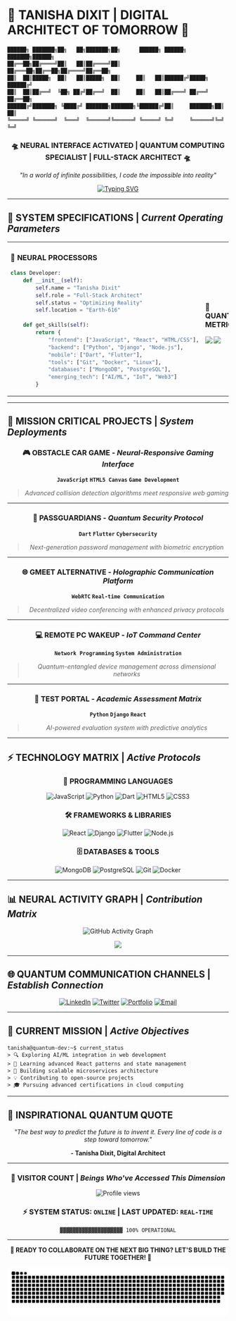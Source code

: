 # 🌌 TANISHA DIXIT | DIGITAL ARCHITECT OF TOMORROW 🚀

```
██████╗ ███████╗██╗   ██╗███████╗██╗      ██████╗ ██████╗ ███████╗██████╗ 
██╔══██╗██╔════╝██║   ██║██╔════╝██║     ██╔═══██╗██╔══██╗██╔════╝██╔══██╗
██║  ██║█████╗  ██║   ██║█████╗  ██║     ██║   ██║██████╔╝█████╗  ██████╔╝
██║  ██║██╔══╝  ╚██╗ ██╔╝██╔══╝  ██║     ██║   ██║██╔═══╝ ██╔══╝  ██╔══██╗
██████╔╝███████╗ ╚████╔╝ ███████╗███████╗╚██████╔╝██║     ███████╗██║  ██║
╚═════╝ ╚══════╝  ╚═══╝  ╚══════╝╚══════╝ ╚═════╝ ╚═╝     ╚══════╝╚═╝  ╚═╝
```

<div align="center">

### 🛸 **NEURAL INTERFACE ACTIVATED** | **QUANTUM COMPUTING SPECIALIST** | **FULL-STACK ARCHITECT** 🛸

*"In a world of infinite possibilities, I code the impossible into reality"*

[![Typing SVG](https://readme-typing-svg.herokuapp.com?font=Orbitron&size=22&pause=1000&color=00FF41&center=true&vCenter=true&width=600&lines=Welcome+to+my+digital+dimension;Crafting+tomorrow's+technology+today;Full-Stack+Developer+%7C+Problem+Solver;Building+the+future%2C+one+commit+at+a+time)](https://git.io/typing-svg)

</div>

---

## 🌟 **SYSTEM SPECIFICATIONS** | *Current Operating Parameters*

<table>
<tr>
<td width="50%">

### 🧠 **NEURAL PROCESSORS**
```python
class Developer:
    def __init__(self):
        self.name = "Tanisha Dixit"
        self.role = "Full-Stack Architect"
        self.status = "Optimizing Reality"
        self.location = "Earth-616"
        
    def get_skills(self):
        return {
            "frontend": ["JavaScript", "React", "HTML/CSS"],
            "backend": ["Python", "Django", "Node.js"],
            "mobile": ["Dart", "Flutter"],
            "tools": ["Git", "Docker", "Linux"],
            "databases": ["MongoDB", "PostgreSQL"],
            "emerging_tech": ["AI/ML", "IoT", "Web3"]
        }
```

</td>
<td width="50%">

### 📡 **QUANTUM METRICS**

<img src="https://github-readme-stats.vercel.app/api?username=tanishadixit0206&show_icons=true&theme=radical&hide_border=true&bg_color=0D1117&title_color=00FF41&icon_color=00FF41&text_color=C9D1D9" />

<img src="https://github-readme-streak-stats.herokuapp.com/?user=tanishadixit0206&theme=radical&hide_border=true&background=0D1117&stroke=00FF41&ring=00FF41&fire=FF6B35&currStreakLabel=00FF41" />

</td>
</tr>
</table>

---

## 🚀 **MISSION CRITICAL PROJECTS** | *System Deployments*

<div align="center">

### 🎮 **OBSTACLE CAR GAME** - *Neural-Responsive Gaming Interface*
**`JavaScript` `HTML5 Canvas` `Game Development`**

> *Advanced collision detection algorithms meet responsive web gaming*

---

### 🔐 **PASSGUARDIANS** - *Quantum Security Protocol*
**`Dart` `Flutter` `Cybersecurity`**

> *Next-generation password management with biometric encryption*

---

### 🌐 **GMEET ALTERNATIVE** - *Holographic Communication Platform*
**`WebRTC` `Real-time Communication`**

> *Decentralized video conferencing with enhanced privacy protocols*

---

### 💻 **REMOTE PC WAKEUP** - *IoT Command Center*
**`Network Programming` `System Administration`**

> *Quantum-entangled device management across dimensional networks*

---

### 🧪 **TEST PORTAL** - *Academic Assessment Matrix*
**`Python` `Django` `React`**

> *AI-powered evaluation system with predictive analytics*

</div>

---

## ⚡ **TECHNOLOGY MATRIX** | *Active Protocols*

<div align="center">

### 🔮 **PROGRAMMING LANGUAGES**
![JavaScript](https://img.shields.io/badge/JavaScript-F7DF1E?style=for-the-badge&logo=javascript&logoColor=black&color=0D1117&labelColor=F7DF1E)
![Python](https://img.shields.io/badge/Python-3776AB?style=for-the-badge&logo=python&logoColor=white&color=0D1117&labelColor=3776AB)
![Dart](https://img.shields.io/badge/Dart-0175C2?style=for-the-badge&logo=dart&logoColor=white&color=0D1117&labelColor=0175C2)
![HTML5](https://img.shields.io/badge/HTML5-E34F26?style=for-the-badge&logo=html5&logoColor=white&color=0D1117&labelColor=E34F26)
![CSS3](https://img.shields.io/badge/CSS3-1572B6?style=for-the-badge&logo=css3&logoColor=white&color=0D1117&labelColor=1572B6)

### 🛠️ **FRAMEWORKS & LIBRARIES**
![React](https://img.shields.io/badge/React-61DAFB?style=for-the-badge&logo=react&logoColor=black&color=0D1117&labelColor=61DAFB)
![Django](https://img.shields.io/badge/Django-092E20?style=for-the-badge&logo=django&logoColor=white&color=0D1117&labelColor=092E20)
![Flutter](https://img.shields.io/badge/Flutter-02569B?style=for-the-badge&logo=flutter&logoColor=white&color=0D1117&labelColor=02569B)
![Node.js](https://img.shields.io/badge/Node.js-43853D?style=for-the-badge&logo=node.js&logoColor=white&color=0D1117&labelColor=43853D)

### 🗄️ **DATABASES & TOOLS**
![MongoDB](https://img.shields.io/badge/MongoDB-4EA94B?style=for-the-badge&logo=mongodb&logoColor=white&color=0D1117&labelColor=4EA94B)
![PostgreSQL](https://img.shields.io/badge/PostgreSQL-316192?style=for-the-badge&logo=postgresql&logoColor=white&color=0D1117&labelColor=316192)
![Git](https://img.shields.io/badge/Git-F05032?style=for-the-badge&logo=git&logoColor=white&color=0D1117&labelColor=F05032)
![Docker](https://img.shields.io/badge/Docker-2496ED?style=for-the-badge&logo=docker&logoColor=white&color=0D1117&labelColor=2496ED)

</div>

---

## 📊 **NEURAL ACTIVITY GRAPH** | *Contribution Matrix*

<div align="center">

![GitHub Activity Graph](https://github-readme-activity-graph.vercel.app/graph?username=tanishadixit0206&theme=react-dark&bg_color=0D1117&color=00FF41&line=00FF41&point=FF6B35&area=true&hide_border=true)

<img src="https://github-readme-stats.vercel.app/api/top-langs/?username=tanishadixit0206&layout=compact&theme=radical&hide_border=true&bg_color=0D1117&title_color=00FF41&text_color=C9D1D9" />

</div>

---

## 🌐 **QUANTUM COMMUNICATION CHANNELS** | *Establish Connection*

<div align="center">

[![LinkedIn](https://img.shields.io/badge/LinkedIn-0077B5?style=for-the-badge&logo=linkedin&logoColor=white&color=0D1117&labelColor=0077B5)](https://linkedin.com/in/tanishadixit)
[![Twitter](https://img.shields.io/badge/Twitter-1DA1F2?style=for-the-badge&logo=twitter&logoColor=white&color=0D1117&labelColor=1DA1F2)](https://twitter.com/tanishadixit0206)
[![Portfolio](https://img.shields.io/badge/Portfolio-FF5722?style=for-the-badge&logo=google-chrome&logoColor=white&color=0D1117&labelColor=FF5722)](https://tanishadixit.dev)
[![Email](https://img.shields.io/badge/Email-D14836?style=for-the-badge&logo=gmail&logoColor=white&color=0D1117&labelColor=D14836)](mailto:tanishadixit0206@gmail.com)

</div>

---

## 🎯 **CURRENT MISSION** | *Active Objectives*

```console
tanisha@quantum-dev:~$ current_status
> 🔍 Exploring AI/ML integration in web development
> 🌱 Learning advanced React patterns and state management
> 🚀 Building scalable microservices architecture
> 💡 Contributing to open-source projects
> 🎓 Pursuing advanced certifications in cloud computing
```

---

## 💫 **INSPIRATIONAL QUANTUM QUOTE**

<div align="center">

*"The best way to predict the future is to invent it. Every line of code is a step toward tomorrow."*

**- Tanisha Dixit, Digital Architect**

---

### 🌟 **VISITOR COUNT** | *Beings Who've Accessed This Dimension*

<img src="https://komarev.com/ghpvc/?username=tanishadixit0206&label=Dimensional%20Visitors&color=00FF41&style=for-the-badge" alt="Profile views" />

### ⚡ **SYSTEM STATUS:** `ONLINE` | **LAST UPDATED:** `REAL-TIME`

```
▓▓▓▓▓▓▓▓▓▓▓▓▓▓▓▓▓▓▓▓ 100% OPERATIONAL
```

</div>

---

<div align="center">

**🚀 READY TO COLLABORATE ON THE NEXT BIG THING? LET'S BUILD THE FUTURE TOGETHER! 🚀**

<img src="https://raw.githubusercontent.com/platane/platane/output/github-contribution-grid-snake-dark.svg" />

</div>
